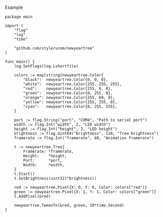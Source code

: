 
Example

	package main

	import (
		"flag"
		"log"
		"time"

		"github.com/stylerucom/newyeartree"
	)

	func main() {
		log.SetFlags(log.Lshortfile)

		colors := map[string]newyeartree.Color{
			"black":  newyeartree.Color{0, 0, 0},
			"white":  newyeartree.Color{255, 255, 255},
			"red":    newyeartree.Color{255, 0, 0},
			"green":  newyeartree.Color{0, 255, 0},
			"orange": newyeartree.Color{255, 69, 0},
			"yellow": newyeartree.Color{255, 255, 0},
			"cyan":   newyeartree.Color{0, 255, 255},
		}

		port := flag.String("port", "COM4", "Path to serial port")
		width := flag.Int("width", 2, "LED width")
		height := flag.Int("height", 2, "LED height")
		brightness := flag.Uint64("brightness", 128, "Tree brightness")
		framerate := flag.Int("framerate", 60, "Animation framerate")

		t := newyeartree.Tree{
			Framerate: *framerate,
			Height:    *height,
			Port:      *port,
			Width:     *width,
		}
		t.Start()
		t.SetBrightness(uint32(*brightness))

		red := newyeartree.Pixel{X: 0, Y: 0, Color: colors["red"]}
		green := newyeartree.Pixel{X: 1, Y: 1, Color: colors["green"]}
		t.AddPixel(&red)

		newyeartree.TweenTo(&red, green, 10*time.Second)
	}
